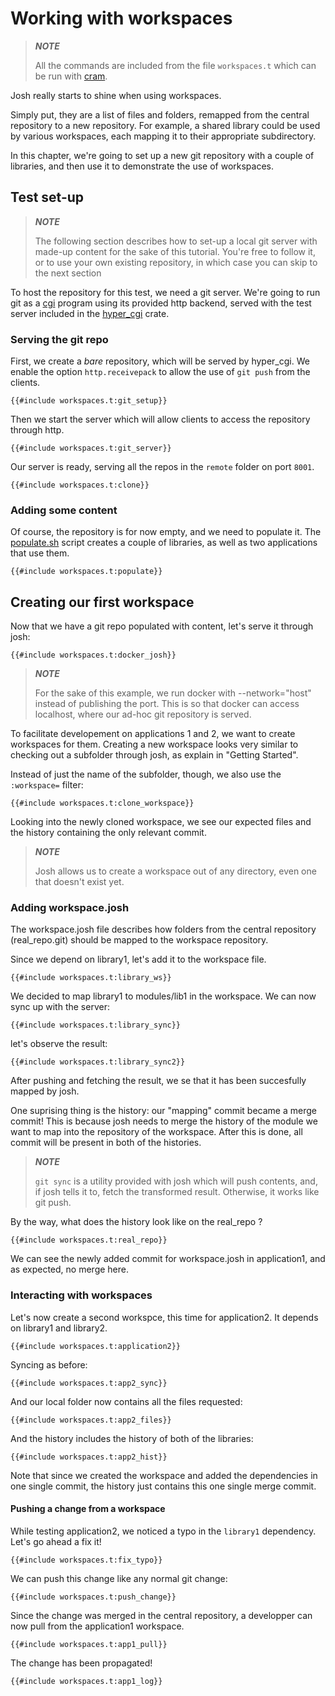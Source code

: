 # Working with workspaces

> ***NOTE***
>
> All the commands are included from the file `workspaces.t`
> which can be run with [cram](https://bitheap.org/cram/).

Josh really starts to shine when using workspaces.

Simply put, they are a list of files and folders, remapped from the central repository
to a new repository.
For example, a shared library could be used by various workspaces, each mapping it to
their appropriate subdirectory.

In this chapter, we're going to set up a new git repository with a couple of libraries,
and then use it to demonstrate the use of workspaces.

## Test set-up

> ***NOTE***
>
> The following section describes how to set-up a local git server with made-up content
> for the sake of this tutorial.
> You're free to follow it, or to use your own existing repository, in which case you
> can skip to the next section

To host the repository for this test, we need a git server.
We're going to run git as a [cgi](https://en.wikipedia.org/wiki/Common_Gateway_Interface)
program using its provided http backend, served with the test server included in
the [hyper\_cgi](https://crates.io/crates/hyper_cgi) crate.

### Serving the git repo
First, we create a *bare* repository, which will be served by hyper\_cgi. We enable
the option `http.receivepack` to allow the use of `git push` from the clients.

```shell
{{#include workspaces.t:git_setup}}
```

Then we start the server which will allow clients to access the repository through
http.

```shell
{{#include workspaces.t:git_server}}
```

Our server is ready, serving all the repos in the `remote` folder on port `8001`.

```shell
{{#include workspaces.t:clone}}
```

### Adding some content
Of course, the repository is for now empty, and we need to populate it.
The [populate.sh](populate.sh) script creates a couple of libraries, as well as two applications that use
them.

```shell
{{#include workspaces.t:populate}}
```

## Creating our first workspace
Now that we have a git repo populated with content, let's serve it through josh:

```shell
{{#include workspaces.t:docker_josh}}
```

> ***NOTE***
>
> For the sake of this example, we run docker with --network="host" instead of publishing the port.
> This is so that docker can access localhost, where our ad-hoc git repository is served.

To facilitate developement on applications 1 and 2, we want to create workspaces for them.
Creating a new workspace looks very similar to checking out a subfolder through josh, as explain
in "Getting Started".

Instead of just the name of the subfolder, though, we also use the `:workspace=` filter:

```shell
{{#include workspaces.t:clone_workspace}}
```

Looking into the newly cloned workspace, we see our expected files and the history containing the
only relevant commit.

> ***NOTE***
>
> Josh allows us to create a workspace out of any directory, even one that doesn't exist yet.

### Adding workspace.josh

The workspace.josh file describes how folders from the central repository (real\_repo.git)
should be mapped to the workspace repository.

Since we depend on library1, let's add it to the workspace file.

```shell
{{#include workspaces.t:library_ws}}
```

We decided to map library1 to modules/lib1 in the workspace.
We can now sync up with the server:

```shell
{{#include workspaces.t:library_sync}}
```

let's observe the result:

```shell
{{#include workspaces.t:library_sync2}}
```

After pushing and fetching the result, we se that it has been succesfully mapped by josh.

One suprising thing is the history: our "mapping" commit became a merge commit!
This is because josh needs to merge the history of the module we want to map into the
repository of the workspace.
After this is done, all commit will be present in both of the histories.

> ***NOTE***
>
> `git sync` is a utility provided with josh which will push contents, and, if josh tells
> it to, fetch the transformed result. Otherwise, it works like git push.

By the way, what does the history look like on the real\_repo ?

```shell
{{#include workspaces.t:real_repo}}
```

We can see the newly added commit for workspace.josh in application1, and as expected,
no merge here.

### Interacting with workspaces

Let's now create a second workspce, this time for application2.
It depends on library1 and library2.

```shell
{{#include workspaces.t:application2}}
```

Syncing as before:

```shell
{{#include workspaces.t:app2_sync}}
```

And our local folder now contains all the files requested:

```shell
{{#include workspaces.t:app2_files}}
```

And the history includes the history of both of the libraries:

```shell
{{#include workspaces.t:app2_hist}}
```

Note that since we created the workspace and added the dependencies in one single commit,
the history just contains this one single merge commit.

#### Pushing a change from a workspace

While testing application2, we noticed a typo in the `library1` dependency.
Let's go ahead a fix it!

```shell
{{#include workspaces.t:fix_typo}}
```

We can push this change like any normal git change:

```shell
{{#include workspaces.t:push_change}}
```

Since the change was merged in the central repository, 
a developper can now pull from the application1 workspace.

```shell
{{#include workspaces.t:app1_pull}}
```

The change has been propagated!

```shell
{{#include workspaces.t:app1_log}}
```
